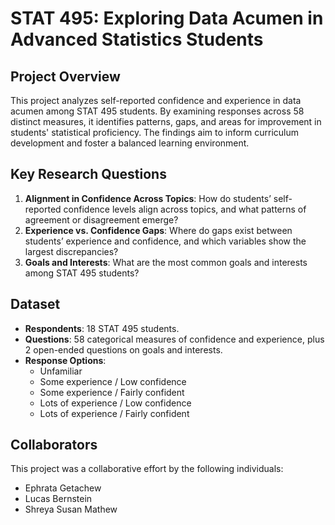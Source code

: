 # STAT 495: Exploring Data Acumen in Advanced Statistics Students

## Project Overview
This project analyzes self-reported confidence and experience in data acumen among STAT 495 students. By examining responses across 58 distinct measures, it identifies patterns, gaps, and areas for improvement in students' statistical proficiency. The findings aim to inform curriculum development and foster a balanced learning environment.

## Key Research Questions
1. **Alignment in Confidence Across Topics**: How do students’ self-reported confidence levels align across topics, and what patterns of agreement or disagreement emerge?
2. **Experience vs. Confidence Gaps**: Where do gaps exist between students’ experience and confidence, and which variables show the largest discrepancies?
3. **Goals and Interests**: What are the most common goals and interests among STAT 495 students?

## Dataset
- **Respondents**: 18 STAT 495 students.
- **Questions**: 58 categorical measures of confidence and experience, plus 2 open-ended questions on goals and interests.
- **Response Options**: 
  - Unfamiliar
  - Some experience / Low confidence
  - Some experience / Fairly confident
  - Lots of experience / Low confidence
  - Lots of experience / Fairly confident

## Collaborators

This project was a collaborative effort by the following individuals:

- Ephrata Getachew 
- Lucas Bernstein
- Shreya Susan Mathew
